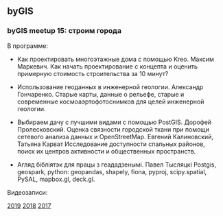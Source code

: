 ## byGIS


### byGIS meetup 15: строим города

В программе:

 * Как проектировать многоэтажные дома c помощью Kreo. Максим Маркевич.
Как начать проектирование с концепта и оценить примерную стоимость строительства за 10 минут?

 * Использование геоданных в инженерной геологии. Александр Гончаренко.
Старые карты, данные о рельефе, старые и современные космоаэртофотоснимков для целей инженерной геологии.

 * Выбираем дачу с лучшими видами с помощью PostGIS. Дорофей Пролесковский.
Оценка связности городской ткани при помощи сетевого анализа данных и OpenStreetMap. Евгений Калиновский, Татьяна Карват
Исследование доступности спальных районов, поиск их центров активности и общественных пространств.

 * Агляд бібліятэк для працы з геададзенымі. Павел Тысляцкі
Postgis, geospark, python: geopandas, shapely, fiona, pyproj, scipy.spatial, PySAL, mapbox.gl, deck.gl.

Видеозаписи:

[2019](https://www.youtube.com/playlist?list=PLpVeA1tdgfCDTb1iYJ-1Gzboux-ohGEoT) 
[2018](https://www.youtube.com/playlist?list=PLpVeA1tdgfCCB3iKA5BqqbfhRdBLwhdn8)
[2017](https://www.youtube.com/playlist?list=PLpVeA1tdgfCANfr_yTECodtFqfu9ld1xz)
